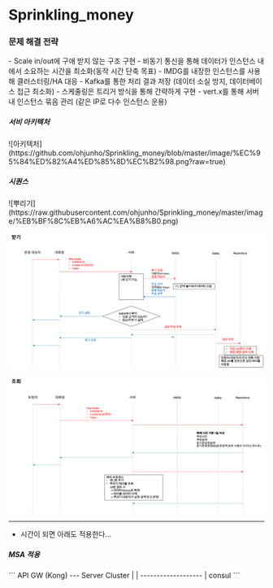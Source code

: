 # Sprinkling_money

<h3>문제 해결 전략</h3>
- Scale in/out에 구애 받지 않는 구조 구현 
- 비동기 통신을 통해 데이터가 인스턴스 내에서 소요하는 시간을 최소화(동작 시간 단축 목표)
- IMDG를 내장한 인스턴스를 사용해 클러스터링/HA 대응
- Kafka를 통한 처리 결과 저장 (데이터 소실 방지, 데이터베이스 접근 최소화)
- 스케줄링은 트리거 방식을 통해 간략하게 구현 
- vert.x를 통해 서버 내 인스턴스 묶음 관리 (같은 IP로 다수 인스턴스 운용)

<h5>서비 아키텍처</h5>
![아키텍처](https://github.com/ohjunho/Sprinkling_money/blob/master/image/%EC%95%84%ED%82%A4%ED%85%8D%EC%B2%98.png?raw=true)

<h5>시퀀스</h5>
![뿌리기](https://raw.githubusercontent.com/ohjunho/Sprinkling_money/master/image/%EB%BF%8C%EB%A6%AC%EA%B8%B0.png)


![받기](https://raw.githubusercontent.com/ohjunho/Sprinkling_money/master/image/%EB%B0%9B%EA%B8%B0.png)


![조회](https://raw.githubusercontent.com/ohjunho/Sprinkling_money/master/image/%EC%A1%B0%ED%9A%8C.png)


----------------------------------------

* 시간이 되면 아래도 적용한다...

<h5>MSA 적용</h5>
```
API GW (Kong) --- Server Cluster
     |                  |
     -------------------
             |
           consul
```  
